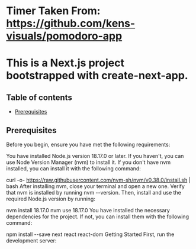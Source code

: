 # Timer Taken From: https://github.com/kens-visuals/pomodoro-app
# This is a Next.js project bootstrapped with create-next-app.

## Table of contents

- [Prerequisites](#prerequisites)

## Prerequisites
Before you begin, ensure you have met the following requirements:

You have installed Node.js version 18.17.0 or later. If you haven't, you can use Node Version Manager (nvm) to install it. If you don't have nvm installed, you can install it with the following command:

curl -o- https://raw.githubusercontent.com/nvm-sh/nvm/v0.38.0/install.sh | bash
After installing nvm, close your terminal and open a new one. Verify that nvm is installed by running nvm --version. Then, install and use the required Node.js version by running:

nvm install 18.17.0
nvm use 18.17.0
You have installed the necessary dependencies for the project. If not, you can install them with the following command:

npm install --save next react react-dom
Getting Started
First, run the development server:
